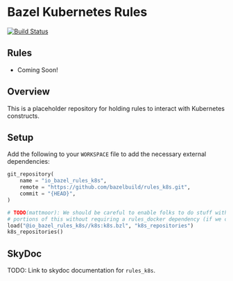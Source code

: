 # Bazel Kubernetes Rules

[![Build Status](http://ci.bazel.io/buildStatus/icon?job=rules_k8s)](http://ci.bazel.io/job/rules_k8s)

## Rules

* Coming Soon!

## Overview

This is a placeholder repository for holding rules to interact with Kubernetes
constructs.

## Setup

Add the following to your `WORKSPACE` file to add the necessary external dependencies:

```python
git_repository(
    name = "io_bazel_rules_k8s",
    remote = "https://github.com/bazelbuild/rules_k8s.git",
    commit = "{HEAD}",
)

# TODO(mattmoor): We should be careful to enable folks to do stuff with the template
# portions of this without requiring a rules_docker dependency (if we can).
load("@io_bazel_rules_k8s//k8s:k8s.bzl", "k8s_repositories")
k8s_repositories()
```

## SkyDoc

TODO: Link to skydoc documentation for `rules_k8s`.
